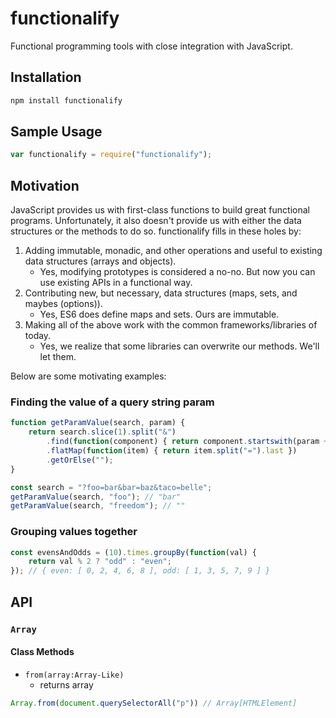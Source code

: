 # functionalify

Functional programming tools with close integration with JavaScript.

## Installation
```sh
npm install functionalify
```

## Sample Usage
```js
var functionalify = require("functionalify");
```

## Motivation
JavaScript provides us with first-class functions to build great functional programs.
Unfortunately, it also doesn't provide us with either the data structures or the methods to do so.
functionalify fills in these holes by:

1. Adding immutable, monadic, and other operations and useful to existing data structures (arrays and objects).
    * Yes, modifying prototypes is considered a no-no. But now you can use existing APIs in a functional way.
2. Contributing new, but necessary, data structures (maps, sets, and maybes (options)).
    * Yes, ES6 does define maps and sets. Ours are immutable.
3. Making all of the above work with the common frameworks/libraries of today.
    * Yes, we realize that some libraries can overwrite our methods. We'll let them.

Below are some motivating examples:

### Finding the value of a query string param
```js
function getParamValue(search, param) {
    return search.slice(1).split("&")
        .find(function(component) { return component.startswith(param + "=") })
        .flatMap(function(item) { return item.split("=").last })
        .getOrElse("");
}

const search = "?foo=bar&bar=baz&taco=belle";
getParamValue(search, "foo"); // "bar"
getParamValue(search, "freedom"); // ""
```

### Grouping values together
``` js
const evensAndOdds = (10).times.groupBy(function(val) {
    return val % 2 ? "odd" : "even";
}); // { even: [ 0, 2, 4, 6, 8 ], odd: [ 1, 3, 5, 7, 9 ] }
```
## API
### `Array`
#### Class Methods
- `from(array:Array-Like)`
    - returns array
```js
Array.from(document.querySelectorAll("p")) // Array[HTMLElement]
```